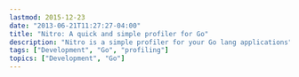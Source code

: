 ```yaml
---
lastmod: 2015-12-23
date: "2013-06-21T11:27:27-04:00"
title: "Nitro: A quick and simple profiler for Go"
description: "Nitro is a simple profiler for your Go lang applications"
tags: ["Development", "Go", "profiling"]
topics: ["Development", "Go"]
---
```

